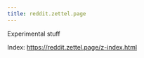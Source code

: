 ```yaml
---
title: reddit.zettel.page
---
```


Experimental stuff

Index: <https://reddit.zettel.page/z-index.html>
